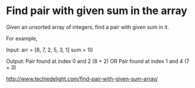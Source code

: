 # Find pair with given sum in the array

Given an unsorted array of integers, find a pair with given sum in it.

For example,

Input:
arr = [8, 7, 2, 5, 3, 1]
sum = 10

Output: 
Pair found at index 0 and 2 (8 + 2)
OR
Pair found at index 1 and 4 (7 + 3)

http://www.techiedelight.com/find-pair-with-given-sum-array/